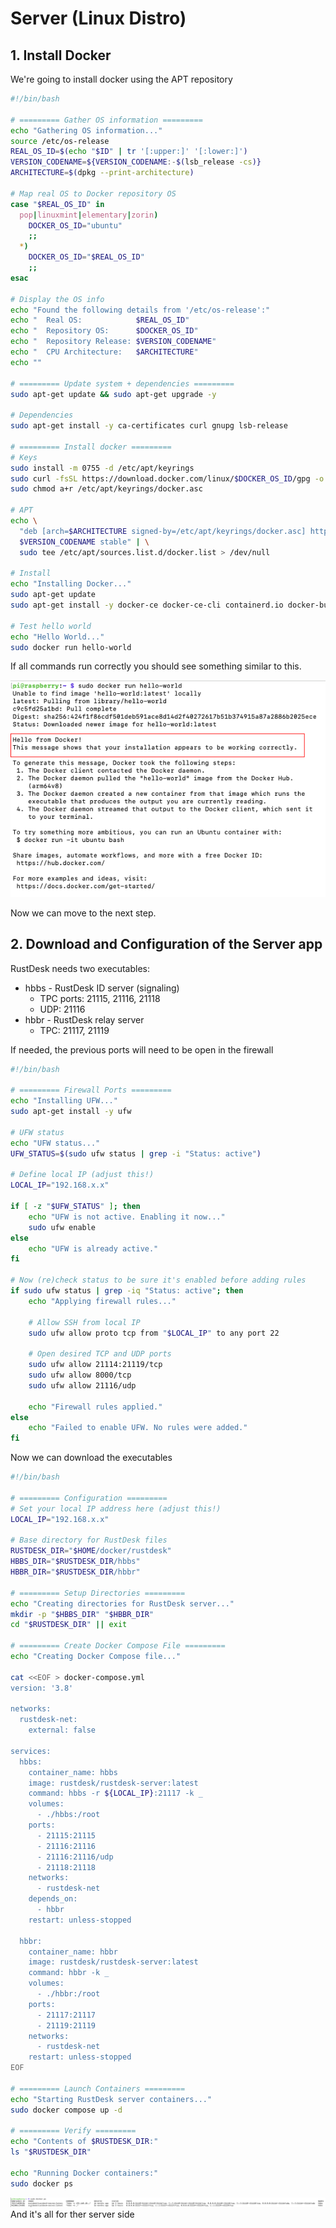 # Server (Linux Distro)

## 1. Install Docker
We're going to install docker using the APT repository
```bash
#!/bin/bash

# ========= Gather OS information =========
echo "Gathering OS information..."
source /etc/os-release
REAL_OS_ID=$(echo "$ID" | tr '[:upper:]' '[:lower:]')
VERSION_CODENAME=${VERSION_CODENAME:-$(lsb_release -cs)}
ARCHITECTURE=$(dpkg --print-architecture)

# Map real OS to Docker repository OS
case "$REAL_OS_ID" in
  pop|linuxmint|elementary|zorin)
    DOCKER_OS_ID="ubuntu"
    ;;
  *)
    DOCKER_OS_ID="$REAL_OS_ID"
    ;;
esac

# Display the OS info
echo "Found the following details from '/etc/os-release':"
echo "  Real OS:            $REAL_OS_ID"
echo "  Repository OS:      $DOCKER_OS_ID"
echo "  Repository Release: $VERSION_CODENAME"
echo "  CPU Architecture:   $ARCHITECTURE"
echo ""

# ========= Update system + dependencies =========
sudo apt-get update && sudo apt-get upgrade -y

# Dependencies
sudo apt-get install -y ca-certificates curl gnupg lsb-release

# ========= Install docker =========
# Keys
sudo install -m 0755 -d /etc/apt/keyrings
sudo curl -fsSL https://download.docker.com/linux/$DOCKER_OS_ID/gpg -o /etc/apt/keyrings/docker.asc
sudo chmod a+r /etc/apt/keyrings/docker.asc

# APT
echo \
  "deb [arch=$ARCHITECTURE signed-by=/etc/apt/keyrings/docker.asc] https://download.docker.com/linux/$DOCKER_OS_ID \
  $VERSION_CODENAME stable" | \
  sudo tee /etc/apt/sources.list.d/docker.list > /dev/null

# Install
echo "Installing Docker..."
sudo apt-get update
sudo apt-get install -y docker-ce docker-ce-cli containerd.io docker-buildx-plugin docker-compose-plugin

# Test hello world
echo "Hello World..."
sudo docker run hello-world
```

If all commands run correctly you should see something similar to this.

![docker hello world](pictures/docker_hello_world.png)

Now we can move to the next step.

## 2. Download and Configuration of the Server app
RustDesk needs two executables:
- hbbs - RustDesk ID server (signaling)
    - TPC ports: 21115, 21116, 21118
    - UDP: 21116
- hbbr - RustDesk relay server
    - TPC: 21117, 21119

If needed, the previous ports will need to be open in the firewall
```bash
#!/bin/bash

# ========= Firewall Ports =========
echo "Installing UFW..."
sudo apt-get install -y ufw

# UFW status
echo "UFW status..."
UFW_STATUS=$(sudo ufw status | grep -i "Status: active")

# Define local IP (adjust this!)
LOCAL_IP="192.168.x.x"

if [ -z "$UFW_STATUS" ]; then
    echo "UFW is not active. Enabling it now..."
    sudo ufw enable
else
    echo "UFW is already active."
fi

# Now (re)check status to be sure it's enabled before adding rules
if sudo ufw status | grep -iq "Status: active"; then
    echo "Applying firewall rules..."

    # Allow SSH from local IP
    sudo ufw allow proto tcp from "$LOCAL_IP" to any port 22

    # Open desired TCP and UDP ports
    sudo ufw allow 21114:21119/tcp
    sudo ufw allow 8000/tcp
    sudo ufw allow 21116/udp

    echo "Firewall rules applied."
else
    echo "Failed to enable UFW. No rules were added."
fi
```

Now we can download the executables
```bash
#!/bin/bash

# ========= Configuration =========
# Set your local IP address here (adjust this!)
LOCAL_IP="192.168.x.x"

# Base directory for RustDesk files
RUSTDESK_DIR="$HOME/docker/rustdesk"
HBBS_DIR="$RUSTDESK_DIR/hbbs"
HBBR_DIR="$RUSTDESK_DIR/hbbr"

# ========= Setup Directories =========
echo "Creating directories for RustDesk server..."
mkdir -p "$HBBS_DIR" "$HBBR_DIR"
cd "$RUSTDESK_DIR" || exit

# ========= Create Docker Compose File =========
echo "Creating Docker Compose file..."

cat <<EOF > docker-compose.yml
version: '3.8'

networks:
  rustdesk-net:
    external: false

services:
  hbbs:
    container_name: hbbs
    image: rustdesk/rustdesk-server:latest
    command: hbbs -r ${LOCAL_IP}:21117 -k _
    volumes:
      - ./hbbs:/root
    ports:
      - 21115:21115
      - 21116:21116
      - 21116:21116/udp
      - 21118:21118
    networks:
      - rustdesk-net
    depends_on:
      - hbbr
    restart: unless-stopped

  hbbr:
    container_name: hbbr
    image: rustdesk/rustdesk-server:latest
    command: hbbr -k _
    volumes:
      - ./hbbr:/root
    ports:
      - 21117:21117
      - 21119:21119
    networks:
      - rustdesk-net
    restart: unless-stopped
EOF

# ========= Launch Containers =========
echo "Starting RustDesk server containers..."
sudo docker compose up -d

# ========= Verify =========
echo "Contents of $RUSTDESK_DIR:"
ls "$RUSTDESK_DIR"

echo "Running Docker containers:"
sudo docker ps
```
![docker ps](pictures/docker_done.png)
And it's all for ther server side
